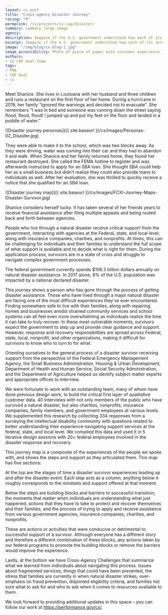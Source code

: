 ```yaml
---
layout: cx_post
title: "Cross-agency Disaster Journey"
rating: "0"
permalink: /cx/projects/cx-cap/disaster/
summary: summary_large_image
agency:
description: Imagine if the U.S. government understood how each of its services were part of a broader customer journey. How might federal agencies change their approach or even work together? How might citizens think differently about those services and their overall experience with government?
excerpt: Imagine if the U.S. government understood how each of its services were part of a broader customer journey. How might federal agencies change their approach or even work together? How might citizens think differently about those services and their overall experience with government?
image: "/img/blog/cx-blog-1.jpg"
image_accessibility: Photo of piece of paper with customer experience journey on it.
authors:
- CX CAP Goal Team
tags:
- PMA
- CAP Goal
- cx
---
```


Meet Shanice. She lives in Louisiana with her husband and three children and runs a restaurant on the first floor of her home. During a hurricane in 2019, her family “ignored the warnings and decided not to evacuate”. She remembers “I was in bed and someone was running down the street saying flood, flood, flood! I jumped up and put my feet on the floor and landed in a puddle of water.”

![Disaster journey personas]({{ site.baseurl }}/cx/images/Personas-02_Disaster.jpg)

They were able to make it to the school, which was two blocks  away. As they were driving, water was coming into their car and they had to abandon it and walk. When Shanice and her family returned home, they found her restaurant destroyed. She called the FEMA hotline to register and was afterwards instructed to apply for an SBA loan. She thought SBA could help her as a small business but didn’t realize they could also provide loans to individuals as well. After her evaluation, she was thrilled to quickly receive a notice that she qualified for an SBA loan.

![Disaster journey map]({{ site.baseurl }}/cx/images/FCXI-Journey-Maps-Disaster-Survivor.jpg)

Shanice considers herself lucky. It has taken several of her friends years to receive financial assistance after filing multiple appeals and being routed back and forth between agencies.

People who live through a natural disaster receive critical support from the government, interacting with agencies at the Federal, state, and local level; along with insurance companies, charities, and nonprofits. At times, this can be challenging for individuals and their families to understand the full scope of what support is available and to decide what is right for them. During the application process, survivors are in a state of crisis and struggle to navigate complex government processes.

The federal government currently spends $106.3 billion dollars annually on natural disaster assistance. In 2017 alone, 8% of the U.S. population was impacted by a national declared disaster.

This journey shows a person who has gone through the process of getting disaster assistance.
Those who have lived through a major natural disaster are facing one of the most difficult experiences they’ve ever encountered. Finding somewhere safe to live with their families, along with repairing homes and businesses amidst strained community services and school systems can all feel even more overwhelming as individuals realize the time it can take to truly recover. In these most vulnerable moments, survivors expect the government to step up and provide clear guidance and support. However, response and recovery responsibilities are spread across Federal, state, local, nonprofit, and other organizations, making it difficult for survivors to know who to turn to for what.

Orienting ourselves to the general process of a disaster survivor receiving support from the perspective of the Federal Emergency Management Agency, the Small Business Administration, Housing & Urban Development, Department of Health and Human Service, Social Security Administration, and the Department of Agriculture helped us identify subject matter experts and appropriate offices to interview.

We were fortunate to work with an outstanding team, many of whom have done previous design work, to build the critical first layer of qualitative customer data. 40 interviews with not only members of the public who have survived a natural disaster, but also charities, nonprofits, insurance companies, family members, and government employees at various levels. We supplemented this research by collecting 334 responses from a surveying the intellectual disability community with questions related to better understanding their experience navigating support services at the federal, state, and local level. We compiled this data and used it in 5 iterative design sessions with 20+ federal employees involved in the disaster response and recovery.

This journey map is a composite of the experiences of the people we spoke with, and shows the steps and support as they articulated them. This map has five sections:

At the top are the stages of time a disaster survivor experiences leading up and after the disaster event. Each step acts as a column; anything below it roughly corresponds to the mindsets and support offered at that moment.

Below the steps are building blocks and barriers to successful transition; the moments that matter when individuals are understanding what just happened, actions that they have to take to protect and recover themselves and their families, and the process of trying to apply and receive assistance from various government agencies, insurance companies, charities, and nonprofits.

These are actions or activities that were conducive or detrimental to successful support of a survivor. Although everyone has a different story and therefore a different combination of these blocks, any actions taken by our federal programs to promote the building blocks or remove the barriers would improve the experience.

Lastly, at the bottom we have Cross-Agency Challenges that summarize what we learned from individuals about navigating this process. Issues about fragmented services, things that could have been prevented, the stress that families are currently in when natural disaster strikes, over-emphasis on fraud prevention, disjointed eligibility criteria, and families not sure what to ask for and who to ask when it comes to resources available to them.

We look forward to providing additional updates in this space – you can follow our work at https://performance.gov/cx/.

